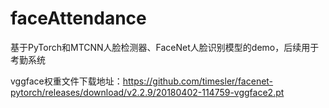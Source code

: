 # faceAttendance
基于PyTorch和MTCNN人脸检测器、FaceNet人脸识别模型的demo，后续用于考勤系统

vggface权重文件下载地址：https://github.com/timesler/facenet-pytorch/releases/download/v2.2.9/20180402-114759-vggface2.pt
